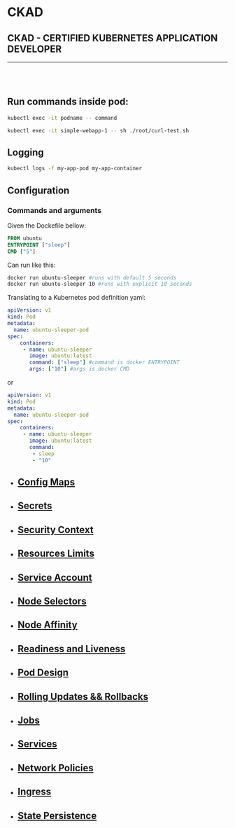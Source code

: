 # CKAD
## CKAD - CERTIFIED KUBERNETES APPLICATION DEVELOPER
<hr/><br/><br/>

## Run commands inside pod:
```bash
kubectl exec -it podname -- command
```
```bash
kubectl exec -it simple-webapp-1 -- sh ./root/curl-test.sh
```

## Logging
```bash
kubectl logs -f my-app-pod my-app-container
```	

## Configuration
### Commands and arguments

Given the Dockefile bellow:
```Dockerfile
FROM ubuntu
ENTRYPOINT ["sleep"]
CMD ["5"]
```

Can run like this:
```bash
docker run ubuntu-sleeper #runs with default 5 seconds 
docker run ubuntu-sleeper 10 #runs with explicit 10 seconds 
```

Translating to a Kubernetes pod definition yaml:
```yaml
apiVersion: v1
kind: Pod
metadata:
  name: ubuntu-sleeper-pod
spec:
    containers:
     - name: ubuntu-sleeper
       image: ubuntu:latest
       command: ["sleep"] #command is docker ENTRYPOINT
       args: ["10"] #args is docker CMD
```
or
```yaml
apiVersion: v1
kind: Pod
metadata:
  name: ubuntu-sleeper-pod
spec:
    containers:
     - name: ubuntu-sleeper
       image: ubuntu:latest
       command: 
        - sleep
        - "10"
```

- ## [Config Maps](./configmaps/README.md)

- ## [Secrets](./secrets/README.md)

- ## [Security Context](./security-context/README.md)

- ## [Resources Limits](./resources-limits/README.md)

- ## [Service Account](./service-accounts/README.md)

- ## [Node Selectors](./node-selectors/README.md)

- ## [Node Affinity](./node-affinity/README.md)

- ## [Readiness and Liveness](./readiness-liveness/README.md)

- ## [Pod Design](./pod-design/README.md)

- ## [Rolling Updates && Rollbacks](./rolling-updates-rollbacks/README.md)

- ## [Jobs](./jobs/README.md)

- ## [Services](./services/README.md)

- ## [Network Policies](./network-policies/README.md)

- ## [Ingress](./ingress/README.md)

- ## [State Persistence](./state_persistence/README.md)